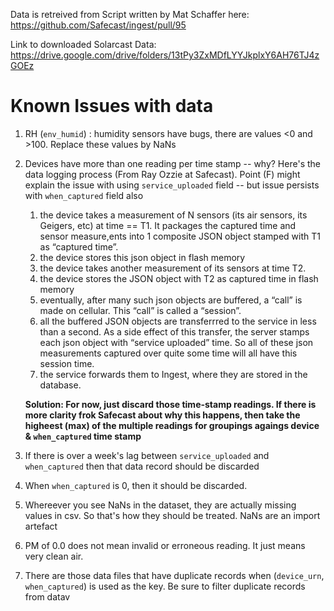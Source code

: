 Data is retreived from Script written by Mat Schaffer here:  https://github.com/Safecast/ingest/pull/95

Link to downloaded Solarcast Data: https://drive.google.com/drive/folders/13tPy3ZxMDfLYYJkplxY6AH76TJ4zGOEz

# Known Issues with data
1. RH (`env_humid`) : humidity sensors have bugs, there are values <0 and >100. Replace these values by NaNs
2. Devices have more than one reading per time stamp -- why? Here's the data logging process (From Ray Ozzie at Safecast). Point (F) might explain the issue with using `service_uploaded` field -- but issue persists with `when_captured` field also
    1. the device takes a measurement of N sensors (its air sensors, its Geigers, etc) at time == T1.  It packages the captured time and sensor measure,ents into 1 composite JSON object stamped with T1 as “captured time”.
    2. the device stores this json object in flash memory
    3. the device takes another measurement of its sensors at time T2.
    4. the device stores the JSON object with T2 as captured time in flash memory
    5. eventually, after many such json objects are buffered, a “call” is made on cellular.  This “call” is called a “session”.
    6. all the buffered JSON objects are transferrred to the service in less than a second. As a side effect of this transfer, the server stamps each json object with “service uploaded” time.  So all of these json measurements captured over quite some time will all have this session time.
    7. the service forwards them to Ingest, where they are stored in the database.
    
    **Solution: For now, just discard those time-stamp readings. If there is more clarity frok Safecast about why this happens, then take the higheest (max) of the multiple readings for groupings agaings device & `when_captured` time stamp**
    
3. If there is over a week's lag between `service_uploaded` and `when_captured` then that data record should be discarded
4. When `when_captured` is 0, then it should be discarded.
5. Whereever you see NaNs in the dataset, they are actually missing values in csv. So that's how they should be treated. NaNs are an import artefact
6. PM of 0.0 does not mean invalid or erroneous reading. It just means very clean air. 
7. There are those data files that have duplicate records when (`device_urn`, `when_captured`) is used as the key. Be sure to filter duplicate records from datav
